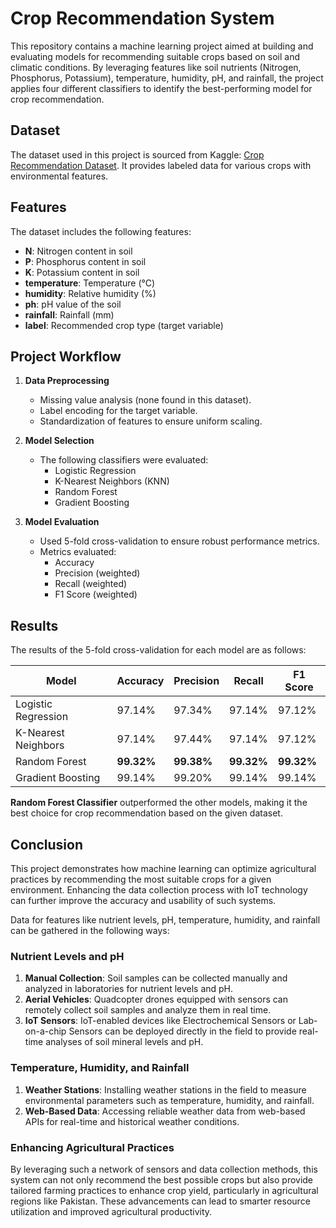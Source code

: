 # Crop Recommendation System

This repository contains a machine learning project aimed at building and evaluating models for recommending suitable crops based on soil and climatic conditions. By leveraging features like soil nutrients (Nitrogen, Phosphorus, Potassium), temperature, humidity, pH, and rainfall, the project applies four different classifiers to identify the best-performing model for crop recommendation.

## Dataset
The dataset used in this project is sourced from Kaggle: [Crop Recommendation Dataset](https://www.kaggle.com/datasets/siddharthss/crop-recommendation-dataset). It provides labeled data for various crops with environmental features.

## Features
The dataset includes the following features:
- **N**: Nitrogen content in soil
- **P**: Phosphorus content in soil
- **K**: Potassium content in soil
- **temperature**: Temperature (°C)
- **humidity**: Relative humidity (%)
- **ph**: pH value of the soil
- **rainfall**: Rainfall (mm)
- **label**: Recommended crop type (target variable)

## Project Workflow
1. **Data Preprocessing**
   - Missing value analysis (none found in this dataset).
   - Label encoding for the target variable.
   - Standardization of features to ensure uniform scaling.

2. **Model Selection**
   - The following classifiers were evaluated:
     - Logistic Regression
     - K-Nearest Neighbors (KNN)
     - Random Forest
     - Gradient Boosting

3. **Model Evaluation**
   - Used 5-fold cross-validation to ensure robust performance metrics.
   - Metrics evaluated:
     - Accuracy
     - Precision (weighted)
     - Recall (weighted)
     - F1 Score (weighted)

## Results
The results of the 5-fold cross-validation for each model are as follows:

| Model                 | Accuracy | Precision | Recall | F1 Score |
|-----------------------|----------|-----------|--------|----------|
| Logistic Regression   | 97.14%   | 97.34%    | 97.14% | 97.12%   |
| K-Nearest Neighbors   | 97.14%   | 97.44%    | 97.14% | 97.12%   |
| Random Forest         | **99.32%** | **99.38%** | **99.32%** | **99.32%** |
| Gradient Boosting     | 99.14%   | 99.20%    | 99.14% | 99.14%   |

**Random Forest Classifier** outperformed the other models, making it the best choice for crop recommendation based on the given dataset.

## Conclusion
This project demonstrates how machine learning can optimize agricultural practices by recommending the most suitable crops for a given environment. Enhancing the data collection process with IoT technology can further improve the accuracy and usability of such systems. 

Data for features like nutrient levels, pH, temperature, humidity, and rainfall can be gathered in the following ways:

### Nutrient Levels and pH
1. **Manual Collection**: Soil samples can be collected manually and analyzed in laboratories for nutrient levels and pH.  
2. **Aerial Vehicles**: Quadcopter drones equipped with sensors can remotely collect soil samples and analyze them in real time.  
3. **IoT Sensors**: IoT-enabled devices like Electrochemical Sensors or Lab-on-a-chip Sensors can be deployed directly in the field to provide real-time analyses of soil mineral levels and pH.  

### Temperature, Humidity, and Rainfall
1. **Weather Stations**: Installing weather stations in the field to measure environmental parameters such as temperature, humidity, and rainfall.  
2. **Web-Based Data**: Accessing reliable weather data from web-based APIs for real-time and historical weather conditions.

### Enhancing Agricultural Practices
By leveraging such a network of sensors and data collection methods, this system can not only recommend the best possible crops but also provide tailored farming practices to enhance crop yield, particularly in agricultural regions like Pakistan. These advancements can lead to smarter resource utilization and improved agricultural productivity.
